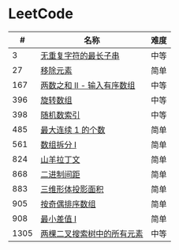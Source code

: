 LeetCode
========

| #    | 名称                                                                                                | 难度 |
|------|---------------------------------------------------------------------------------------------------|----|
| 3    | [无重复字符的最长子串](https://leetcode-cn.com/problems/longest-substring-without-repeating-characters/)    | 中等 |
| 27   | [移除元素](https://leetcode-cn.com/problems/remove-element/)    | 简单 |
| 167  | [两数之和 II - 输入有序数组](https://leetcode-cn.com/problems/two-sum-ii-input-array-is-sorted/)    | 中等 |
| 396  | [旋转数组](https://leetcode-cn.com/problems/rotate-function/)                                         | 中等 |
| 398  | [随机数索引](https://leetcode-cn.com/problems/random-pick-index/)                                      | 中等 |
| 485  | [最大连续 1 的个数](https://leetcode-cn.com/problems/max-consecutive-ones/)                                      | 简单 |
| 561  | [数组拆分 I](https://leetcode-cn.com/problems/array-partition-i/)                                      | 简单 |
| 824  | [山羊拉丁文](https://leetcode-cn.com/problems/goat-latin/)                                      | 简单 |
| 868  | [二进制间距](https://leetcode-cn.com/problems/binary-gap/)                                             | 简单 |
| 883  | [三维形体投影面积](https://leetcode-cn.com/problems/projection-area-of-3d-shapes/)                        | 简单 |
| 905  | [按奇偶排序数组](https://leetcode-cn.com/problems/sort-array-by-parity/)                        | 简单 |
| 908  | [最小差值 I](https://leetcode-cn.com/problems/smallest-range-i/)                        | 简单 |
| 1305 | [两棵二叉搜索树中的所有元素](https://leetcode-cn.com/problems/all-elements-in-two-binary-search-trees/)                        | 中等 |
